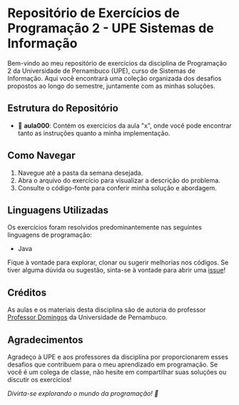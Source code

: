 # Repositório de Exercícios de Programação 2 - UPE Sistemas de Informação

Bem-vindo ao meu repositório de exercícios da disciplina de Programação 2 da Universidade de Pernambuco (UPE), curso de Sistemas de Informação. Aqui você encontrará uma coleção organizada dos desafios propostos ao longo do semestre, juntamente com as minhas soluções.

## Estrutura do Repositório

- 📁 **aula000**: Contém os exercícios da aula "x", onde você pode encontrar tanto as instruções quanto a minha implementação.

## Como Navegar

1. Navegue até a pasta da semana desejada.
2. Abra o arquivo do exercício para visualizar a descrição do problema.
3. Consulte o código-fonte para conferir minha solução e abordagem.

## Linguagens Utilizadas

Os exercícios foram resolvidos predominantemente nas seguintes linguagens de programação:
- Java

Fique à vontade para explorar, clonar ou sugerir melhorias nos códigos. Se tiver alguma dúvida ou sugestão, sinta-se à vontade para abrir uma [issue](link_para_issues)!

## Créditos

As aulas e os materiais desta disciplina são de autoria do professor [Professor Domingos](https://github.com/professordomingos)  da Universidade de Pernambuco.

## Agradecimentos

Agradeço à UPE e aos professores da disciplina por proporcionarem esses desafios que contribuem para o meu aprendizado em programação. Se você é um colega de classe, não hesite em compartilhar suas soluções ou discutir os exercícios!

*Divirta-se explorando o mundo da programação! 🚀*

